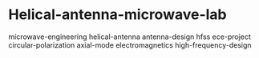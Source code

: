 # Helical-antenna-microwave-lab
microwave-engineering helical-antenna antenna-design hfss ece-project circular-polarization axial-mode electromagnetics high-frequency-design
